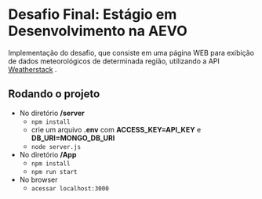 # Desafio Final: Estágio em Desenvolvimento na AEVO
Implementação do desafio, que consiste em uma página WEB para exibição de dados meteorológicos de determinada região, utilizando a API [Weatherstack](https://weatherstack.com/) .

## Rodando o projeto
* No diretório **/server**
	*  `npm install`
	* crie um arquivo **.env** com **ACCESS_KEY=API_KEY** e **DB_URI=MONGO_DB_URI**
	* `node server.js`
* No diretório **/App**
	* `npm install`
	* `npm run start`
* No browser
	* `acessar localhost:3000`
